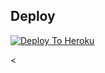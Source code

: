  


## Deploy
[![Deploy To Heroku](https://www.herokucdn.com/deploy/button.svg)](https://heroku.com/deploy?template=https://github.com/coderparv/thkgyahu
)

 
< 
